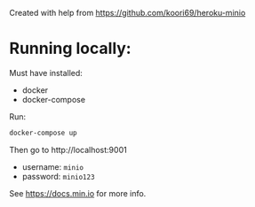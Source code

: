 Created with help from https://github.com/koori69/heroku-minio 

# Running locally:

Must have installed: 
- docker
- docker-compose

Run:
```bash
docker-compose up
```

Then go to http://localhost:9001

- username: `minio`
- password: `minio123`

See https://docs.min.io for more info.